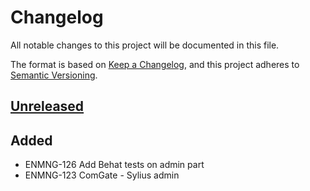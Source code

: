 # Changelog
All notable changes to this project will be documented in this file.

The format is based on [Keep a Changelog](https://keepachangelog.com/en/1.0.0/),
and this project adheres to [Semantic Versioning](https://semver.org/spec/v2.0.0.html).

<!-- Fix link -->
## [Unreleased](https://git.oxyshop.cz/oxyshop/sylius-comgate-plugin/compare/0.0.1...HEAD)

## Added
- ENMNG-126 Add Behat tests on admin part
- ENMNG-123 ComGate - Sylius admin
